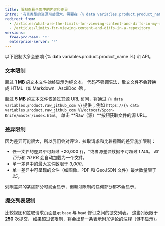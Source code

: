 ```yaml
---
title: 限制查看仓库中的内容和差异
intro: '有些类型的资源可能很大，需要在 {% data variables.product.product_name %} 上额外处理。 因此，可设置限制，以确保申请在合理的时间内完成。'
redirect_from:
  - /articles/what-are-the-limits-for-viewing-content-and-diffs-in-my-repository/
  - /articles/limits-for-viewing-content-and-diffs-in-a-repository
versions:
  free-pro-team: '*'
  enterprise-server: '*'
---
```


以下限制大多会影响 {% data variables.product.product_name %} 和 API。

### 文本限制

超过 **1 MB** 的文本文件始终显示为纯文本。 代码不强调语法，散文文件不会转换成 HTML（如 Markdown、AsciiDoc *等*）。

超过 **5 MB** 的文本文件仅通过其源 URL 访问，将通过 `{% data variables.product.raw_github_com %}` 提供；例如 `https://{% data variables.product.raw_github_com %}/octocat/Spoon-Knife/master/index.html`。 单击 **Raw（源）**按钮获取文件的源 URL。

### 差异限制

因为差异可能很大，所以我们会对评论、拉取请求和比较视图的差异施加限制：

- 任一文件的差异不可超过 *20,000 行，*或者源差异数据不可超过 *1 MB*。 *四百行*和 *20 KB* 会自动加载为一个文件。
- 单一差异中的最大文件数限于 *3,000*。
- 单一差异中可呈现的文件（如图像、PDF 和 GeoJSON 文件）最大数量限于 *25*。

受限差异的某些部分可能会显示，但超过限制的任何部分都不会显示。

### 提交列表限制

比较视图和拉取请求页面显示 `base` 与 `head` 修订之间的提交列表。 这些列表限于 **250** 次提交。 如果超过该限制，将会出现一条表示附加评论的注释（但不显示）。
